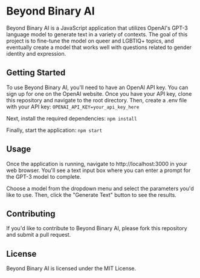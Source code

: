 # Beyond Binary AI

Beyond Binary AI is a JavaScript application that utilizes OpenAI's GPT-3 language model to generate text in a variety of contexts. 
The goal of this project is to fine-tune the model on queer and LGBTIQ+ topics, and eventually create a model that works well with questions related 
to gender identity and expression.

## Getting Started
To use Beyond Binary AI, you'll need to have an OpenAI API key. You can sign up for one on the OpenAI website.
Once you have your API key, clone this repository and navigate to the root directory. Then, create a .env file with your API key: ``` OPENAI_API_KEY=your_api_key_here ```


Next, install the required dependencies:
```npm install```

Finally, start the application:
```npm start```

## Usage
Once the application is running, navigate to http://localhost:3000 in your web browser. You'll see a text input box where you can enter a prompt for the GPT-3 model to complete.

Choose a model from the dropdown menu and select the parameters you'd like to use. Then, click the "Generate Text" button to see the results.

## Contributing
If you'd like to contribute to Beyond Binary AI, please fork this repository and submit a pull request.

## License
Beyond Binary AI is licensed under the MIT License.
